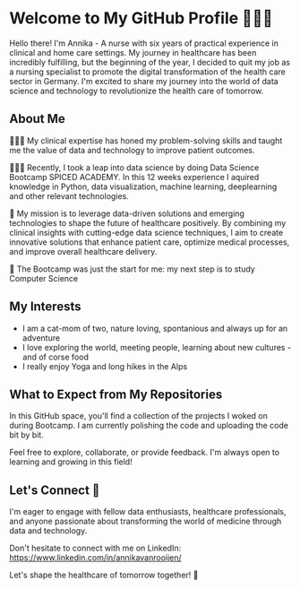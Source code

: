 # Welcome to My GitHub Profile 👩🏻‍⚕️

Hello there! I'm Annika - A nurse with six years of practical experience in clinical and home care settings. 
My journey in healthcare has been incredibly fulfilling, but the beginning of the year, I decided to quit my job as a nursing specialist to promote the digital transformation of the health care sector in Germany.
I'm excited to share my journey into the world of data science and technology to revolutionize the health care of tomorrow. 

## About Me

👩🏻‍⚕️ My clinical expertise has honed my problem-solving skills and taught me the value of data and technology to improve patient outcomes.

👩🏻‍🎓 Recently, I took a leap into data science by doing Data Science Bootcamp SPICED ACADEMY. In this 12 weeks experience I aquired knowledge in Python, data visualization, machine learning, deeplearning and other relevant technologies. 

🎯 My mission is to leverage data-driven solutions and emerging technologies to shape the future of healthcare positively. By combining my clinical insights with cutting-edge data science techniques, I aim to create innovative solutions that enhance patient care, optimize medical processes, and improve overall healthcare delivery.

🚀 The Bootcamp was just the start for me: my next step is to study Computer Science

## My Interests

- I am a cat-mom of two, nature loving, spontanious and always up for an adventure
- I love exploring the world, meeting people, learning about new cultures - and of corse food
- I really enjoy Yoga and long hikes in the Alps 

## What to Expect from My Repositories

In this GitHub space, you'll find a collection of the projects I woked on during Bootcamp. I am currently polishing the code and uploading the code bit by bit.

Feel free to explore, collaborate, or provide feedback. I'm always open to learning and growing in this field!

## Let's Connect 🤝

I'm eager to engage with fellow data enthusiasts, healthcare professionals, and anyone passionate about transforming the world of medicine through data and technology. 

Don't hesitate to  connect with me on LinkedIn: https://www.linkedin.com/in/annikavanrooijen/

Let's shape the healthcare of tomorrow together! 🌟
